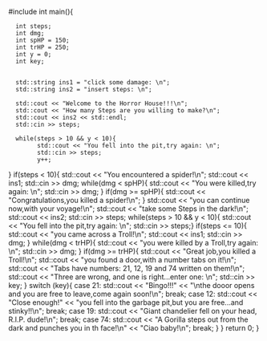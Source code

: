 #include <iostream>
int main(){

      int steps;
      int dmg;
      int spHP = 150;
      int trHP = 250;
      int y = 0;
      int key;
 
    
      std::string ins1 = "click some damage: \n";
      std::string ins2 = "insert steps: \n";
      
      std::cout << "Welcome to the Horror House!!!\n";
      std::cout << "How many Steps are you willing to make?\n";
      std::cout << ins2 << std::endl;
      std::cin >> steps;

      while(steps > 10 && y < 10){
            std::cout << "You fell into the pit,try again: \n";
            std::cin >> steps;
            y++;
 }
 if(steps < 10){
                  std::cout << "You encountered a spider!\n";
                  std::cout << ins1;
                  std::cin >> dmg;
            while(dmg < spHP){
                  std::cout << "You were killed,try again: \n";
                  std::cin >> dmg;
            }
            if(dmg >= spHP){
                  std::cout << "Congratulations,you killed a spider!\n";
            }
            std::cout << "you can continue now,with your voyage!\n";
            std::cout << "take some Steps in the dark!\n";
            std::cout << ins2;
            std::cin >> steps;
            while(steps > 10 && y < 10){
            std::cout << "You fell into the pit,try again: \n";
            std::cin >> steps;}
            if(steps <= 10){
                  std::cout << "you came across a Troll!\n";
                  std::cout << ins1;
                  std::cin >> dmg;
            }
            while(dmg < trHP){
                  std::cout << "you were killed by a Troll,try again: \n";
                  std::cin >> dmg;
            }
            if(dmg >= trHP){
                  std::cout << "Great job,you killed a Troll!\n";
                  std::cout << "you found a door,with a number tabs on it!\n";
                  std::cout << "Tabs have numbers: 21, 12, 19 and 74 written on them!\n";
                  std::cout << "Three are wrong, and one is right...enter one: \n";
                  std::cin >> key;
            }
            switch (key){
                  case 21:
                  std::cout << "Bingo!!!" << "\nthe dooor opens and you are free to leave,come again soon!\n";
                  break;
                  case 12:
                  std::cout << "Close enough!" << "you fell into the garbage pit,but you are free...and stinky!!\n";
                  break;
                  case 19:
                  std::cout << "Giant chandelier fell on your head, R.I.P. dude!\n";
                  break;
                  case 74:
                  std::cout << "A Gorilla steps out from the dark and punches you in th face!\n" << "Ciao baby!\n";
                  break;
            }
            }
return 0;
}
 
